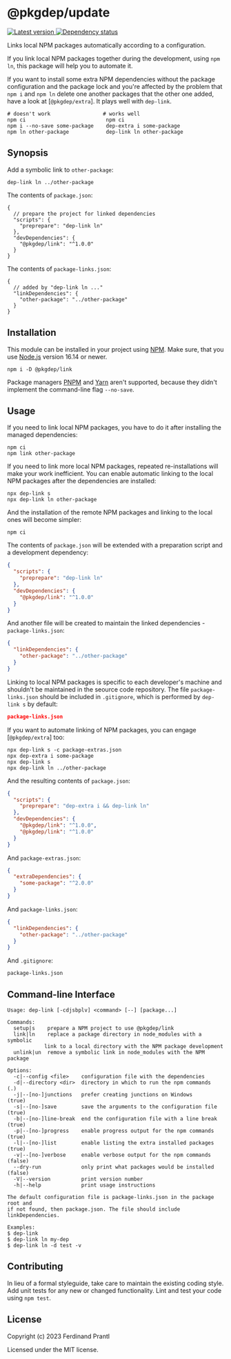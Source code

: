 # @pkgdep/update

[![Latest version](https://img.shields.io/npm/v/@pkgdep/link)
 ![Dependency status](https://img.shields.io/librariesio/release/npm/@pkgdep/link)
](https://www.npmjs.com/package/@pkgdep/link)

Links local NPM packages automatically according to a configuration.

If you link local NPM packages together during the development, using `npm ln`, this package will help you to automate it.

If you want to install some extra NPM dependencies without the package configuration and the package lock and you're affected by the problem that `npm i` and `npm ln` delete one another packages that the other one added, have a look at [`@pkgdep/extra`]. It plays well with `dep-link`.

    # doesn't work                 # works well
    npm ci                          npm ci
    npm i --no-save some-package    dep-extra i some-package
    npm ln other-package            dep-link ln other-package

## Synopsis

Add a symbolic link to `other-package`:

    dep-link ln ../other-package

The contents of `package.json`:

```jsonc
{
  // prepare the project for linked dependencies
  "scripts": {
    "preprepare": "dep-link ln"
  },
  "devDependencies": {
    "@pkgdep/link": "^1.0.0"
  }
}
```

The contents of `package-links.json`:

```jsonc
{
  // added by "dep-link ln ..."
  "linkDependencies": {
    "other-package": "../other-package"
  }
}
```

## Installation

This module can be installed in your project using [NPM]. Make sure, that you use [Node.js] version 16.14 or newer.

    npm i -D @pkgdep/link

Package managers [PNPM] and [Yarn] aren't supported, because they didn't implement the command-line flag `--no-save`.

## Usage

If you need to link local NPM packages, you have to do it after installing the managed dependencies:

    npm ci
    npm link other-package

If you need to link more local NPM packages, repeated re-installations will make your work inefficient. You can enable automatic linking to the local NPM packages after the dependencies are installed:

    npx dep-link s
    npx dep-link ln other-package

And the installation of the remote NPM packages and linking to the local ones will become simpler:

    npm ci

The contents of `package.json` will be extended with a preparation script and a development dependency:

```json
{
  "scripts": {
    "preprepare": "dep-link ln"
  },
  "devDependencies": {
    "@pkgdep/link": "^1.0.0"
  }
}
```

And another file will be created to maintain the linked dependencies - `package-links.json`:

```json
{
  "linkDependencies": {
    "other-package": "../other-package"
  }
}
```

Linking to local NPM packages is specific to each developer's machine and shouldn't be maintained in the seource code repository. The file `package-links.json` should be included in `.gitignore`, which is performed by `dep-link s` by default:

```json
package-links.json
```

If you want to automate linking of NPM packages, you can engage [`@pkgdep/extra`] too:

    npx dep-link s -c package-extras.json
    npx dep-extra i some-package
    npx dep-link s
    npx dep-link ln ../other-package

And the resulting contents of `package.json`:

```json
{
  "scripts": {
    "preprepare": "dep-extra i && dep-link ln"
  },
  "devDependencies": {
    "@pkgdep/link": "^1.0.0",
    "@pkgdep/link": "^1.0.0"
  }
}
```

And `package-extras.json`:

```json
{
  "extraDependencies": {
    "some-package": "^2.0.0"
  }
}
```

And `package-links.json`:

```json
{
  "linkDependencies": {
    "other-package": "../other-package"
  }
}
```

And `.gitignore`:

    package-links.json

## Command-line Interface

    Usage: dep-link [-cdjsbplv] <command> [--] [package...]

    Commands:
      setup|s    prepare a NPM project to use @pkgdep/link
      link|ln    replace a package directory in node_modules with a symbolic
                link to a local directory with the NPM package development
      unlink|un  remove a symbolic link in node_modules with the NPM package

    Options:
      -c|--config <file>    configuration file with the dependencies
      -d|--directory <dir>  directory in which to run the npm commands   (.)
      -j|--[no-]junctions   prefer creating junctions on Windows         (true)
      -s|--[no-]save        save the arguments to the configuration file (true)
      -b|--[no-]line-break  end the configuration file with a line break (true)
      -p|--[no-]progress    enable progress output for the npm commands  (true)
      -l|--[no-]list        enable listing the extra installed packages  (true)
      -v|--[no-]verbose     enable verbose output for the npm commands   (false)
      --dry-run             only print what packages would be installed  (false)
      -V|--version          print version number
      -h|--help             print usage instructions

    The default configuration file is package-links.json in the package root and
    if not found, then package.json. The file should include linkDependencies.

    Examples:
    $ dep-link
    $ dep-link ln my-dep
    $ dep-link ln -d test -v

## Contributing

In lieu of a formal styleguide, take care to maintain the existing coding style.  Add unit tests for any new or changed functionality. Lint and test your code using `npm test`.

## License

Copyright (c) 2023 Ferdinand Prantl

Licensed under the MIT license.

[Node.js]: http://nodejs.org/
[NPM]: https://www.npmjs.com/
[PNPM]: https://pnpm.io/
[Yarn]: https://yarnpkg.com/
[`@pkgdep/link`]: https://www.npmjs.com/package/@pkgdep/link
